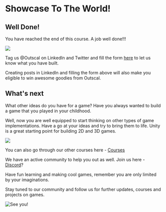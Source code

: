 # Showcase To The World!

## Well Done!

You have reached the end of this course. A job well done!!! 

![](https://media.giphy.com/media/cjWqhifxgQBmXKTZlK/giphy.gif)

Tag us @Outscal on LinkedIn and Twitter and fill the form [here](https://airtable.com/shrXGSkgf5NClpoIU) to let us know what you have built.

Creating posts in LinkedIn and filling the form above will also make you eligible to win awesome goodies from Outscal.

## What's next

What other ideas do you have for a game? Have you always wanted to build a game that you played in your childhood.

Well, now you are well equipped to start thinking on other types of game implementations. Have a go at your ideas and try to bring them to life. Unity is a great starting point for building 2D and 3D games. 

![](https://media.giphy.com/media/eSKQQ8bAe4LVehldJ5/giphy.gif)

You can also go through our other courses here - [Courses](https://academy.outscal.com/welcome)

We have an active community to help you out as well. Join us here - [Discord](https://discord.com/invite/R4hfXhsWjN)? 

Have fun learning and making cool games, remember you are only limited by your imaginations.

Stay tuned to our community and follow us for further updates, courses and projects on games.

![See you!](https://media.giphy.com/media/QAhK4mVliwBpfSXogl/giphy.gif)
